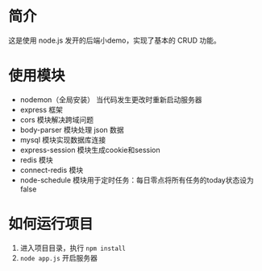 # 简介
这是使用 node.js 发开的后端小demo，实现了基本的 CRUD 功能。

# 使用模块
- nodemon（全局安装） 当代码发生更改时重新启动服务器
- express 框架
- cors 模块解决跨域问题
- body-parser 模块处理 json 数据
- mysql 模块实现数据库连接
- express-session 模块生成cookie和session
- redis 模块
- connect-redis 模块
- node-schedule 模块用于定时任务：每日零点将所有任务的today状态设为false

# 如何运行项目
1. 进入项目目录，执行 `npm install`
2. `node app.js` 开启服务器